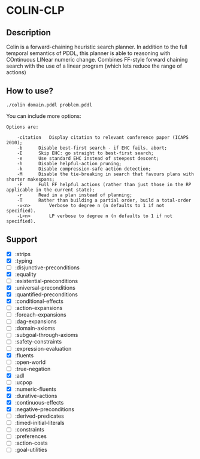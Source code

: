 # COLIN-CLP
## Description

Colin is a forward-chaining heuristic search planner. In addition to the full temporal semantics of PDDL, this planner is able to reasoning with COntinuous LINear numeric change.  Combines FF-style forward chaining search with the use of a linear program (which lets reduce the range of actions)

## How to use?

```console
./colin domain.pddl problem.pddl
```

You can include more options:

```
Options are: 

	-citation	Display citation to relevant conference paper (ICAPS 2010);
	-b		Disable best-first search - if EHC fails, abort;
	-E		Skip EHC: go straight to best-first search;
	-e		Use standard EHC instead of steepest descent;
	-h		Disable helpful-action pruning;
	-k		Disable compression-safe action detection;
	-M		Disable the tie-breaking in search that favours plans with shorter makespans;
	-F		Full FF helpful actions (rather than just those in the RP applicable in the current state);
	-r		Read in a plan instead of planning;
	-T		Rather than building a partial order, build a total-order
	-v<n>		Verbose to degree n (n defaults to 1 if not specified).
	-L<n>		LP verbose to degree n (n defaults to 1 if not specified).
```
## Support

- [x] :strips
- [x] :typing
- [ ] :disjunctive-preconditions
- [x] :equality 
- [ ] :existential-preconditions 
- [x] :universal-preconditions 
- [x] :quantified-preconditions 
- [x] :conditional-effects 
- [ ] :action-expansions 
- [ ] :foreach-expansions 
- [ ] :dag-expansions 
- [ ] :domain-axioms 
- [ ] :subgoal-through-axioms 
- [ ] :safety-constraints 
- [ ] :expression-evaluation 
- [x] :fluents 
- [ ] :open-world 
- [ ] :true-negation 
- [x] :adl 
- [ ] :ucpop 
- [x] :numeric-fluents 
- [x] :durative-actions 
- [x] :continuous-effects 
- [x] :negative-preconditions
- [ ] :derived-predicates
- [ ] :timed-initial-literals
- [ ] :constraints
- [ ] :preferences
- [ ] :action-costs
- [ ] :goal-utilities

